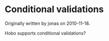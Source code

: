 # Conditional validations

Originally written by jonas on 2010-11-18.

Hobo supports conditional validations?